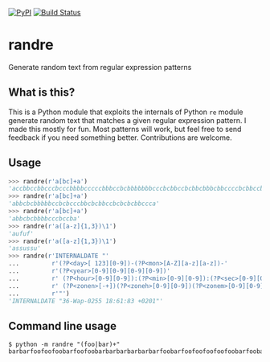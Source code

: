 [![PyPI](https://img.shields.io/pypi/v/randre.svg)](https://pypi.org/project/randre)
[![Build Status](https://travis-ci.org/sorcio/randre.svg?branch=master)](https://travis-ci.org/sorcio/randre)

# randre
Generate random text from regular expression patterns

## What is this?

This is a Python module that exploits the internals of Python `re` module generate random text that matches a given regular expression pattern. I made this mostly for fun. Most patterns will work, but feel free to send feedback if you need something better. Contributions are welcome.


## Usage

```python
>>> randre(r'a[bc]+a')
'accbbccbbcccbcccbbbbcccccbbbccbcbbbbbbbcccbcbbccbcbbcbbbcbbccccbcbbccbbccba'
>>> randre(r'a[bc]+a')
'abbcbcbbbbbccbcbcccbbcbcbbccbcbcbcbbccca'
>>> randre(r'a[bc]+a')
'abbcbcbbbbcccbccba'
>>> randre(r'a([a-z]{1,3})\1')
'aufuf'
>>> randre(r'a([a-z]{1,3})\1')
'assussu'
>>> randre(r'INTERNALDATE "'
...         r'(?P<day>[ 123][0-9])-(?P<mon>[A-Z][a-z][a-z])-'
...         r'(?P<year>[0-9][0-9][0-9][0-9])'
...         r' (?P<hour>[0-9][0-9]):(?P<min>[0-9][0-9]):(?P<sec>[0-9][0-9])'
...         r' (?P<zonen>[-+])(?P<zoneh>[0-9][0-9])(?P<zonem>[0-9][0-9])'
...         r'"')
'INTERNALDATE "36-Wap-0255 18:61:83 +0201"'
```


## Command line usage

```
$ python -m randre "(foo|bar)+"
barbarfoofoofoobarfoofoobarbarbarbarbarbarfoobarfoofoofoofoofoobarfoobarfoobarfoofoobarbarbarbarfoobarbarbarbarfoobarfoofoofoobarbarbarfoofoofoofoofoofoobarbarfoofoobarbarbarbarfoofoobarbarbarbarfoobarbarfoobarbarbarfoobarbarfoofoofoofoofoobarbarbarbarbarfoobarbarbar
```
